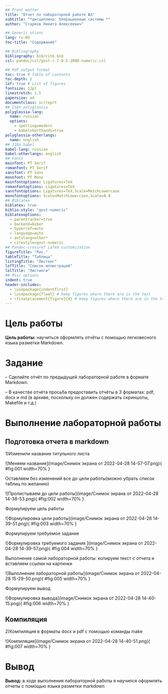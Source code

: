 ```yaml
---
## Front matter
title: "Отчет по лабораторной работе №3"
subtitle: "*дисциплина: Операционные системы *"
author: "Старков Никита Алексеевич"

## Generic otions
lang: ru-RU
toc-title: "Содержание"

## Bibliography
bibliography: bib/cite.bib
csl: pandoc/csl/gost-r-7-0-5-2008-numeric.csl

## Pdf output format
toc: true # Table of contents
toc-depth: 2
lof: true # List of figures
fontsize: 12pt
linestretch: 1.5
papersize: a4
documentclass: scrreprt
## I18n polyglossia
polyglossia-lang:
  name: russian
  options:
	- spelling=modern
	- babelshorthands=true
polyglossia-otherlangs:
  name: english
## I18n babel
babel-lang: russian
babel-otherlangs: english
## Fonts
mainfont: PT Serif
romanfont: PT Serif
sansfont: PT Sans
monofont: PT Mono
mainfontoptions: Ligatures=TeX
romanfontoptions: Ligatures=TeX
sansfontoptions: Ligatures=TeX,Scale=MatchLowercase
monofontoptions: Scale=MatchLowercase,Scale=0.9
## Biblatex
biblatex: true
biblio-style: "gost-numeric"
biblatexoptions:
  - parentracker=true
  - backend=biber
  - hyperref=auto
  - language=auto
  - autolang=other*
  - citestyle=gost-numeric
## Pandoc-crossref LaTeX customization
figureTitle: "Рис."
tableTitle: "Таблица"
listingTitle: "Листинг"
lofTitle: "Список иллюстраций"
lolTitle: "Листинги"
## Misc options
indent: true
header-includes:
  - \usepackage{indentfirst}
  - \usepackage{float} # keep figures where there are in the text
  - \floatplacement{figure}{H} # keep figures where there are in the text
---
```


# Цель работы

**Цель работы:** научиться оформлять отчёты с помощью легковесного языка разметки Markdown.

# Задание

– Сделайте отчёт по предыдущей лабораторной работе в формате Markdown.

– В качестве отчёта просьба предоставить отчёты в 3 форматах: pdf, docx и md (в архиве,
поскольку он должен содержать скриншоты, Makefile и т.д.)

# Выполнение лабораторной работы

## Подготовка отчета в markdown

1)Изменили название титульного листа

![Меняем название](image/Снимок экрана от 2022-04-28 14-57-07.png){ #fig:001 width=70% }

Оставляем без изменений все до цели работы(можно убрать список таблиц по желанию)

![Пролистываем до цели работы](image/Снимок экрана от 2022-04-28 14-38-53.png){ #fig:002 width=70% }

Формулируем цель работы

![Формулировка цели работы](image/Снимок экрана от 2022-04-28 14-39-51.png){ #fig:003 width=70% }

Формулируем требуемое задание 

![Формулировка требуемого задания ](image/Снимок экрана от 2022-04-28 14-39-57.png){ #fig:004 width=70% }

Выполнение самой лабораторной работы: копируем текст с отчета и вставляем ссылки на картинки

![Выполнение лабораторной работы](image/Снимок экрана от 2022-04-28 15-29-50.png){ #fig:005 width=70% }

Формулируем вывод

![Формулировка вывода](image/Снимок экрана от 2022-04-28 14-40-15.png){ #fig:006 width=70% }

## Компиляция 

2)Компиляция в форматы docx и pdf с помощью команды make

![Компиляция](image/Снимок экрана от 2022-04-28 14-40-51.png){ #fig:007 width=70% }

# Вывод

**Вывод:** в ходе выполнения лабораторной работы я научился оформлять отчеты с помощью языка разметки markdown




